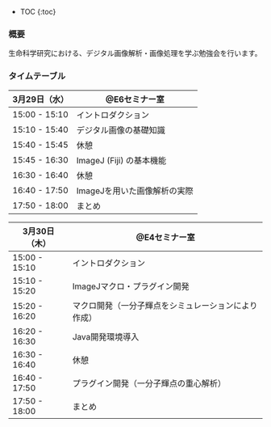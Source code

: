 * TOC
{:toc}


### 概要

生命科学研究における、デジタル画像解析・画像処理を学ぶ勉強会を行います。


### タイムテーブル

3月29日（水） | @E6セミナー室
------------ | -------------
15:00 - 15:10 | イントロダクション
15:10 - 15:40 | デジタル画像の基礎知識
15:40 - 15:45 | 休憩
15:45 - 16:30 | ImageJ (Fiji) の基本機能
16:30 - 16:40 | 休憩
16:40 - 17:50 | ImageJを用いた画像解析の実際
17:50 - 18:00 | まとめ

3月30日（木） | @E4セミナー室
------------ | -------------
15:00 - 15:10 | イントロダクション
15:10 - 15:20 | ImageJマクロ・プラグイン開発
15:20 - 16:20 | マクロ開発（一分子輝点をシミュレーションにより作成）
16:20 - 16:30 | Java開発環境導入
16:30 - 16:40 | 休憩
16:40 - 17:50 | プラグイン開発（一分子輝点の重心解析）
17:50 - 18:00 | まとめ
